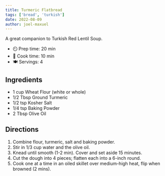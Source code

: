 ```yaml
---
title: Turmeric Flatbread
tags: ['bread', 'turkish']
date: 2022-08-09
author: joel-maxuel
---
```


A great companion to Turkish Red Lentil Soup.

- ⏲️ Prep time: 20 min
- 🍳 Cook time: 10 min
- 🍽️ Servings: 4

## Ingredients

- 1 cup Wheat Flour (white or whole)
- 1/2 Tbsp Ground Turmeric
- 1/2 tsp Kosher Salt
- 1/4 tsp Baking Powder
- 2 Tbsp Olive Oil

## Directions

1. Combine flour, turmeric, salt and baking powder. 
2. Stir in 1/3 cup water and the olive oil. 
3. Knead until smooth (1-2 min). Cover and set aside 15 minutes. 
4. Cut the dough into 4 pieces; flatten each into a 6-inch round. 
5. Cook one at a time in an oiled skillet over medium-high heat, flip when browned (2 mins).
